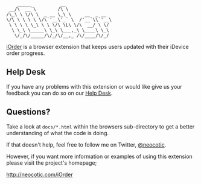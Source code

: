         _____           __                 
     __/\  __`\        /\ \                
    /\_\ \ \/\ \  _ __ \_\ \     __  _ __  
    \/\ \ \ \ \ \/\`'__\'_` \  /'__`\\`'__\
     \ \ \ \ \_\ \ \ \/\ \L\ \/\  __/ \ \/ 
      \ \_\ \_____\ \_\ \___,_\ \____\ \_\ 
       \/_/\/_____/\/_/\/__,_ /\/____/\/_/ 

[iOrder][] is a browser extension that keeps users updated with their iDevice order progress.

## Help Desk

If you have any problems with this extension or would like give us your feedback you can do so on
our [Help Desk][].

## Questions?

Take a look at `docs/*.html` within the browsers sub-directory to get a better understanding of
what the code is doing.

If that doesn't help, feel free to follow me on Twitter, [@neocotic][].

However, if you want more information or examples of using this extension please visit the
project's homepage;

http://neocotic.com/iOrder

[@neocotic]: https://twitter.com/neocotic
[help desk]: https://iorder.uservoice.com
[iOrder]: https://chrome.google.com/webstore/detail/kflemogpkbophbipihnbcmlplbihbdhb